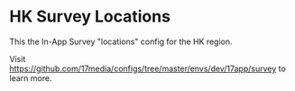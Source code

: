 # HK Survey Locations
This the In-App Survey "locations" config for the HK region.

Visit https://github.com/17media/configs/tree/master/envs/dev/17app/survey to learn more.


